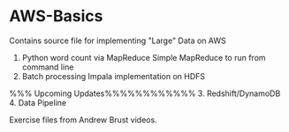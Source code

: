 # AWS-Basics
Contains source file for implementing "Large" Data on AWS


1. Python word count via MapReduce
   Simple MapReduce to run from command line
2. Batch processing Impala implementation on HDFS

%%% Upcoming Updates%%%%%%%%%%%%
3. Redshift/DynamoDB
4. Data Pipeline

   
   
Exercise files from Andrew Brust videos.
